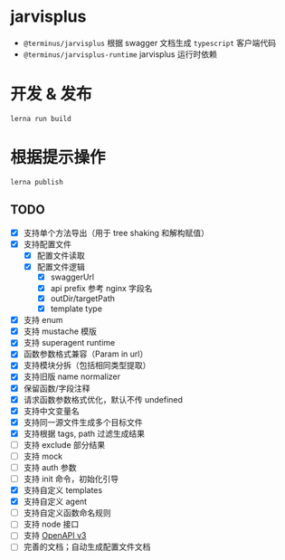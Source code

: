 # jarvisplus

- `@terminus/jarvisplus` 根据 swagger 文档生成 `typescript` 客户端代码
- `@terminus/jarvisplus-runtime` jarvisplus 运行时依赖

# 开发 & 发布

```shell
lerna run build
```

# 根据提示操作

```shell
lerna publish
```

## TODO

- [x] 支持单个方法导出（用于 tree shaking 和解构赋值）
- [x] 支持配置文件
  - [x] 配置文件读取
  - [x] 配置文件逻辑
    - [x] swaggerUrl
    - [x] api prefix 参考 nginx 字段名
    - [x] outDir/targetPath
    - [x] template type
- [x] 支持 enum
- [x] 支持 mustache 模版
- [x] 支持 superagent runtime
- [x] 函数参数格式兼容（Param in url）
- [x] 支持模块分拆（包括相同类型提取）
- [x] 支持旧版 name normalizer
- [x] 保留函数/字段注释
- [x] 请求函数参数格式优化，默认不传 undefined
- [x] 支持中文变量名
- [x] 支持同一源文件生成多个目标文件
- [x] 支持根据 tags, path 过滤生成结果
- [ ] 支持 exclude 部分结果
- [ ] 支持 mock
- [ ] 支持 auth 参数
- [ ] 支持 init 命令，初始化引导
- [x] 支持自定义 templates
- [x] 支持自定义 agent
- [ ] 支持自定义函数命名规则
- [ ] 支持 node 接口
- [ ] 支持 [OpenAPI v3](https://swagger.io/specification/)
- [ ] 完善的文档；自动生成配置文件文档
